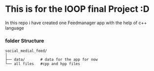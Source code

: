 # This is for the IOOP final Project :D
In this repo i have created one Feedmanager app with the help of c++ language 

### folder Structure 
```
social_medial_feed/
│
├── data/       # data for the app for now 
└── all files   #cpp and hpp files
```


